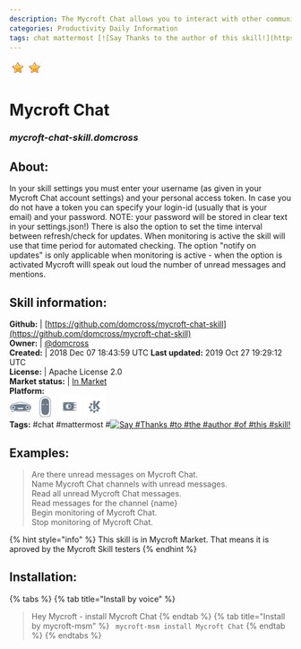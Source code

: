 ```yaml
--- 
description: The Mycroft Chat allows you to interact with other community users. This skill allows you to monitor Mycroft Chat and find out if you have been mentioned or if there are unread messages. The messages can be read to you by Mycroft as well
categories: Productivity Daily Information   
tags: chat mattermost [![Say Thanks to the author of this skill!](https://img.shields.io/badge/Say%20Thanks-!-1EAEDB.svg)](https://saythanks.io/to/domcross)   
---
```


![](../.gitbook/assets/star.png)![](../.gitbook/assets/star.png)  
# Mycroft Chat  
### _mycroft-chat-skill.domcross_  
## About:  
In your skill settings you must enter your username (as given in your Mycroft Chat account settings) and your personal access token.
In case you do not have a token you can specify your login-id (usually that is your email) and your password.
NOTE: your password will be stored in clear text in your settings.json!)
There is also the option to set the time interval between refresh/check for updates.
When monitoring is active the skill will use that time period for automated checking.
The option "notify on updates" is only applicable when monitoring is active -
when the option is activated Mycroft willl speak out loud the number of unread messages and mentions.

## Skill information:  
**Github:** | [https://github.com/domcross/mycroft-chat-skill](https://github.com/domcross/mycroft-chat-skill)  
**Owner:** | [@domcross](https://github.com/domcross)  
**Created:** | 2018 Dec 07 18:43:59 UTC  **Last updated:** 2019 Oct 27 19:29:12 UTC  
**License:** | Apache License 2.0  
**Market status:** | [In Market](https://market.mycroft.ai/skill/mycroft-chat)  
**Platform:**  
 ![](../.gitbook/assets/mark-1-icon.png)  ![](../.gitbook/assets/mark-2-icon.png)  ![](../.gitbook/assets/picroft-icon.png)  ![](../.gitbook/assets/kde.png)   
**Tags:** \#chat \#mattermost \#[![Say \#Thanks \#to \#the \#author \#of \#this \#skill!](https://img.shields.io/badge/Say%20Thanks-!-1EAEDB.svg)](https://saythanks.io/to/domcross)   
## Examples:  
> Are there unread messages on Mycroft Chat.  
> Name Mycroft Chat channels with unread messages.  
> Read all unread Mycroft Chat messages.  
> Read messages for the channel {name}  
> Begin monitoring of Mycroft Chat.  
> Stop monitoring of Mycroft Chat.  
  
{% hint style="info" %}
This skill is in Mycroft Market. That means it is aproved by the Mycroft Skill testers
{% endhint %}
    
## Installation:  
{% tabs %}
{% tab title="Install by voice" %}
> Hey Mycroft - install Mycroft Chat
{% endtab %}
  {% tab title="Install by mycroft-msm" %}
``` mycroft-msm install Mycroft Chat```
{% endtab %}
  {% endtabs %}
  
